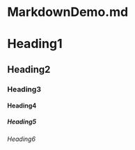 # MarkdownDemo.md

<!--Headings-->
# Heading1
## Heading2
### Heading3
#### Heading4
##### Heading5
###### Heading6

